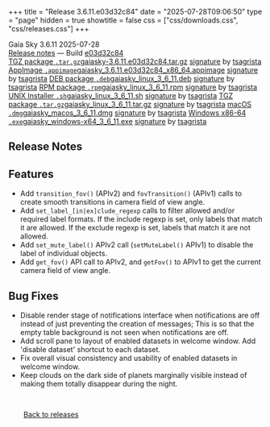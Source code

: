 +++
title = "Release 3.6.11.e03d32c84"
date = "2025-07-28T09:06:50"
type = "page"
hidden = true
showtitle = false
css = ["css/downloads.css", "css/releases.css"]
+++

<div class="download-container">
<div id="download-title">
<i class="gs-mdi-tag"></i>
Gaia Sky <span class="downloads-version">3.6.11</span> 
<time class="downloads-releasedate" datetime="2025-07-28T09:06:50" title="Published: 2025-07-28T09:06:50"><i class="gs-mdi-calendar"></i> 2025-07-28</time>
<div class="downloads-build"><i class="gs-mdi-script-text"></i> <a href="#release-notes">Release notes</a> &mdash; Build <a href="https://codeberg.org/gaiasky/gaiasky/commit/e03d32c84" target="_blank">e03d32c84</a></div></div>
<div class="download-section">
<a href="https://gaia.ari.uni-heidelberg.de/gaiasky/releases/3.6.11.e03d32c84/gaiasky-3.6.11.e03d32c84.tar.gz" class="download-button"><i class="gs-mdi-zip-box icon-button"></i> TGZ package <code>.tar.gz</code><span class="download-sub">gaiasky-3.6.11.e03d32c84.tar.gz</span></a>
<span class="signature">
<a href="https://gaia.ari.uni-heidelberg.de/gaiasky/releases/3.6.11.e03d32c84/gaiasky-3.6.11.e03d32c84.tar.gz.sig">signature</a>  by  <a href="https://keyserver.ubuntu.com/pks/lookup?search=0x448C2B189756743013D5F7C22FD2A59C1D734C1F&fingerprint=on&op=index">tsagrista</a>
</span>
<a href="https://gaia.ari.uni-heidelberg.de/gaiasky/releases/3.6.11.e03d32c84/gaiasky_3.6.11.e03d32c84_x86_64.appimage" class="download-button"><i class="gs-material-symbols-box icon-button"></i> AppImage <code>.appimage</code><span class="download-sub">gaiasky_3.6.11.e03d32c84_x86_64.appimage</span></a>
<span class="signature">
<a href="https://gaia.ari.uni-heidelberg.de/gaiasky/releases/3.6.11.e03d32c84/gaiasky_3.6.11.e03d32c84_x86_64.appimage.sig">signature</a>  by  <a href="https://keyserver.ubuntu.com/pks/lookup?search=0x448C2B189756743013D5F7C22FD2A59C1D734C1F&fingerprint=on&op=index">tsagrista</a>
</span>
<a href="https://gaia.ari.uni-heidelberg.de/gaiasky/releases/3.6.11.e03d32c84/gaiasky_linux_3_6_11.deb" class="download-button"><i class="gs-mdi-debian icon-button"></i> DEB package <code>.deb</code><span class="download-sub">gaiasky_linux_3_6_11.deb</span></a>
<span class="signature">
<a href="https://gaia.ari.uni-heidelberg.de/gaiasky/releases/3.6.11.e03d32c84/gaiasky_linux_3_6_11.deb.sig">signature</a>  by  <a href="https://keyserver.ubuntu.com/pks/lookup?search=0x448C2B189756743013D5F7C22FD2A59C1D734C1F&fingerprint=on&op=index">tsagrista</a>
</span>
<a href="https://gaia.ari.uni-heidelberg.de/gaiasky/releases/3.6.11.e03d32c84/gaiasky_linux_3_6_11.rpm" class="download-button"><i class="gs-mdi-fedora icon-button"></i> RPM package <code>.rpm</code><span class="download-sub">gaiasky_linux_3_6_11.rpm</span></a>
<span class="signature">
<a href="https://gaia.ari.uni-heidelberg.de/gaiasky/releases/3.6.11.e03d32c84/gaiasky_linux_3_6_11.rpm.sig">signature</a>  by  <a href="https://keyserver.ubuntu.com/pks/lookup?search=0x448C2B189756743013D5F7C22FD2A59C1D734C1F&fingerprint=on&op=index">tsagrista</a>
</span>
<a href="https://gaia.ari.uni-heidelberg.de/gaiasky/releases/3.6.11.e03d32c84/gaiasky_linux_3_6_11.sh" class="download-button"><i class="gs-token-unix icon-button"></i> UNIX Installer <code>.sh</code><span class="download-sub">gaiasky_linux_3_6_11.sh</span></a>
<span class="signature">
<a href="https://gaia.ari.uni-heidelberg.de/gaiasky/releases/3.6.11.e03d32c84/gaiasky_linux_3_6_11.sh.sig">signature</a>  by  <a href="https://keyserver.ubuntu.com/pks/lookup?search=0x448C2B189756743013D5F7C22FD2A59C1D734C1F&fingerprint=on&op=index">tsagrista</a>
</span>
<a href="https://gaia.ari.uni-heidelberg.de/gaiasky/releases/3.6.11.e03d32c84/gaiasky_linux_3_6_11.tar.gz" class="download-button"><i class="gs-mdi-zip-box icon-button"></i> TGZ package <code>.tar.gz</code><span class="download-sub">gaiasky_linux_3_6_11.tar.gz</span></a>
<span class="signature">
<a href="https://gaia.ari.uni-heidelberg.de/gaiasky/releases/3.6.11.e03d32c84/gaiasky_linux_3_6_11.tar.gz.sig">signature</a>  by  <a href="https://keyserver.ubuntu.com/pks/lookup?search=0x448C2B189756743013D5F7C22FD2A59C1D734C1F&fingerprint=on&op=index">tsagrista</a>
</span>
<a href="https://gaia.ari.uni-heidelberg.de/gaiasky/releases/3.6.11.e03d32c84/gaiasky_macos_3_6_11.dmg" class="download-button"><i class="gs-fa6-brands-apple icon-button"></i> macOS <code>.dmg</code><span class="download-sub">gaiasky_macos_3_6_11.dmg</span></a>
<span class="signature">
<a href="https://gaia.ari.uni-heidelberg.de/gaiasky/releases/3.6.11.e03d32c84/gaiasky_macos_3_6_11.dmg.sig">signature</a>  by  <a href="https://keyserver.ubuntu.com/pks/lookup?search=0x448C2B189756743013D5F7C22FD2A59C1D734C1F&fingerprint=on&op=index">tsagrista</a>
</span>
<a href="https://gaia.ari.uni-heidelberg.de/gaiasky/releases/3.6.11.e03d32c84/gaiasky_windows-x64_3_6_11.exe" class="download-button"><i class="gs-fa6-brands-windows icon-button"></i> Windows x86-64 <code>.exe</code><span class="download-sub">gaiasky_windows-x64_3_6_11.exe</span></a>
<span class="signature">
<a href="https://gaia.ari.uni-heidelberg.de/gaiasky/releases/3.6.11.e03d32c84/gaiasky_windows-x64_3_6_11.exe.sig">signature</a>  by  <a href="https://keyserver.ubuntu.com/pks/lookup?search=0x448C2B189756743013D5F7C22FD2A59C1D734C1F&fingerprint=on&op=index">tsagrista</a>
</span>
</div>
</div>

<section class="release-notes">

# Release Notes


## Features
- Add `transition_fov()` (APIv2) and `fovTransition()` (APIv1) calls to create smooth transitions in camera field of view angle.
- Add `set_label_[in|ex]clude_regexp` calls to filter allowed and/or required label formats. If the include regexp is set, only labels that match it are allowed. If the exclude regexp is set, labels that match it are not allowed.
- Add `set_mute_label()` APIv2 call (`setMuteLabel()` APIv1) to disable the label of individual objects.
- Add `get_fov()` API call to APIv2, and `getFov()` to APIv1 to get the current camera field of view angle.

## Bug Fixes
- Disable render stage of notifications interface when notifications are off instead of just preventing the creation of messages; This is so that the empty table background is not seen when notifications are off.
- Add scroll pane to layout of enabled datasets in welcome window. Add 'disable dataset' shortcut to each dataset.
- Fix overall visual consistency and usability of enabled datasets in welcome window.
- Keep clouds on the dark side of planets marginally visible instead of making them totally disappear during the night.
</section>


<p class="center-text" style="padding: 30px;"><a href="/downloads/releases"><i class="gs-mdi-arrow-left-bold-circle"></i> Back to releases</a>
</p>

